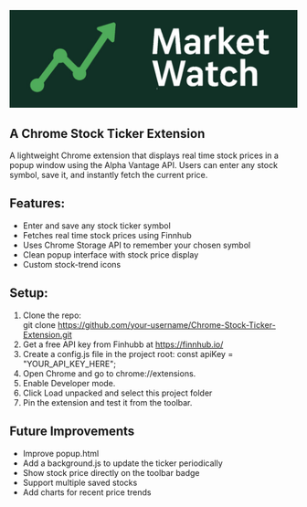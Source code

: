<p align="center">
  <img src="icons/banner.png" alt="MarketWatch Banner" width="800">
</p>

## A Chrome Stock Ticker Extension

A lightweight Chrome extension that displays real time stock prices in a popup window using the Alpha Vantage API. 
Users can enter any stock symbol, save it, and instantly fetch the current price.

## Features:
- Enter and save any stock ticker symbol  
- Fetches real time stock prices using Finnhub  
- Uses Chrome Storage API to remember your chosen symbol  
- Clean popup interface with stock price display  
- Custom stock-trend icons  

## Setup:

1. Clone the repo:  
   git clone https://github.com/your-username/Chrome-Stock-Ticker-Extension.git
2. Get a free API key from Finhubb at https://finnhub.io/ 
3. Create a config.js file in the project root:
    const apiKey = "YOUR_API_KEY_HERE";
4. Open Chrome and go to chrome://extensions.
5. Enable Developer mode.
6. Click Load unpacked and select this project folder
7. Pin the extension and test it from the toolbar.

## Future Improvements
- Improve popup.html
- Add a background.js to update the ticker periodically
- Show stock price directly on the toolbar badge
- Support multiple saved stocks
- Add charts for recent price trends